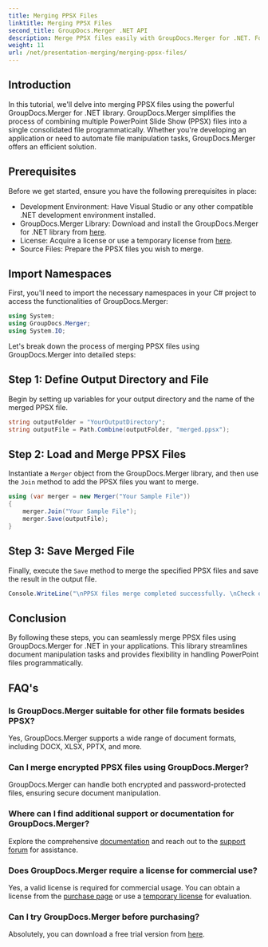 ```yaml
---
title: Merging PPSX Files
linktitle: Merging PPSX Files
second_title: GroupDocs.Merger .NET API
description: Merge PPSX files easily with GroupDocs.Merger for .NET. Follow our step-by-step guide to automate file merging tasks! Enhance your document management workflow.
weight: 11
url: /net/presentation-merging/merging-ppsx-files/
---
```

## Introduction
In this tutorial, we'll delve into merging PPSX files using the powerful GroupDocs.Merger for .NET library. GroupDocs.Merger simplifies the process of combining multiple PowerPoint Slide Show (PPSX) files into a single consolidated file programmatically. Whether you're developing an application or need to automate file manipulation tasks, GroupDocs.Merger offers an efficient solution.
## Prerequisites
Before we get started, ensure you have the following prerequisites in place:
- Development Environment: Have Visual Studio or any other compatible .NET development environment installed.
- GroupDocs.Merger Library: Download and install the GroupDocs.Merger for .NET library from [here](https://releases.groupdocs.com/merger/net/).
- License: Acquire a license or use a temporary license from [here](https://purchase.groupdocs.com/temporary-license/).
- Source Files: Prepare the PPSX files you wish to merge.

## Import Namespaces
First, you'll need to import the necessary namespaces in your C# project to access the functionalities of GroupDocs.Merger:
```csharp
using System; 
using GroupDocs.Merger;
using System.IO;
```

Let's break down the process of merging PPSX files using GroupDocs.Merger into detailed steps:
## Step 1: Define Output Directory and File
Begin by setting up variables for your output directory and the name of the merged PPSX file.
```csharp
string outputFolder = "YourOutputDirectory";
string outputFile = Path.Combine(outputFolder, "merged.ppsx");
```
## Step 2: Load and Merge PPSX Files
Instantiate a `Merger` object from the GroupDocs.Merger library, and then use the `Join` method to add the PPSX files you want to merge.
```csharp
using (var merger = new Merger("Your Sample File"))
{
    merger.Join("Your Sample File");
    merger.Save(outputFile);
}
```
## Step 3: Save Merged File
Finally, execute the `Save` method to merge the specified PPSX files and save the result in the output file.
```csharp
Console.WriteLine("\nPPSX files merge completed successfully. \nCheck output in {0}", outputFolder);
```

## Conclusion
By following these steps, you can seamlessly merge PPSX files using GroupDocs.Merger for .NET in your applications. This library streamlines document manipulation tasks and provides flexibility in handling PowerPoint files programmatically.

## FAQ's
### Is GroupDocs.Merger suitable for other file formats besides PPSX?
Yes, GroupDocs.Merger supports a wide range of document formats, including DOCX, XLSX, PPTX, and more.
### Can I merge encrypted PPSX files using GroupDocs.Merger?
GroupDocs.Merger can handle both encrypted and password-protected files, ensuring secure document manipulation.
### Where can I find additional support or documentation for GroupDocs.Merger?
Explore the comprehensive [documentation](https://tutorials.groupdocs.com/merger/net/) and reach out to the [support forum](https://forum.groupdocs.com/c/merger/32) for assistance.
### Does GroupDocs.Merger require a license for commercial use?
Yes, a valid license is required for commercial usage. You can obtain a license from the [purchase page](https://purchase.groupdocs.com/buy) or use a [temporary license](https://purchase.groupdocs.com/temporary-license/) for evaluation.
### Can I try GroupDocs.Merger before purchasing?
Absolutely, you can download a free trial version from [here](https://releases.groupdocs.com/).
